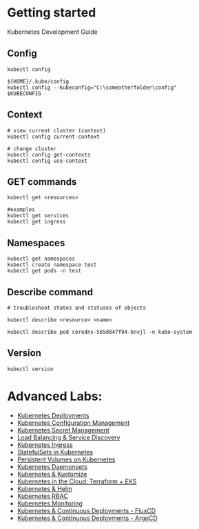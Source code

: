 # Getting started

Kubernetes Development Guide

## Config

```
kubectl config

${HOME}/.kube/config
kubectl config --kubeconfig="C:\someotherfolder\config"
$KUBECONFIG
```

## Context

```
# view current cluster (context)
kubectl config current-context

# change cluster
kubectl config get-contexts
kubectl config use-context
```

## GET commands

```
kubectl get <resources>

#examples
kubectl get services
kubectl get ingress
```

## Namespaces

```
kubectl get namespaces
kubectl create namespace test
kubectl get pods -n test
```

## Describe command

```
# troubleshoot states and statuses of objects

kubectl describe <resource> <name>

kubectl describe pod coredns-565d847f94-bnvjl -n kube-system
```

## Version

```
kubectl version
```

# Advanced Labs:

- [Kubernetes Deployments](deployments/readme.md)
- [Kubernetes Configuration Management](configmap/readme.md)
- [Kubernetes Secret Management](secrets/readme.md)
- [Load Balancing & Service Discovery](services/readme.md)
- [Kubernetes Ingress](ingress/readme.md)
- [StatefulSets in Kubernetes](statefulsets/notes.md)
- [Persistent Volumes on Kubernetes](persistentvolume/readme.md)
- [Kubernetes Daemonsets](daemonsets/README.md)
- [Kubernetes & Kustomize](kustomize/readme.md)
- [Kubernetes in the Cloud: Terraform + EKS](iac/terraform/readme.md)
- [Kubernetes & Helm](helm/README.md)
- [Kubernetes RBAC](rbac/README.md)
- [Kubernetes Monitoring](monitoring/1.23/README.md)
- [Kubernetes & Continuous Deployments - FluxCD](fluxcd/README.md)
- [Kubernetes & Continuous Deployments - ArgoCD](argo/argo-cd/README.md)
